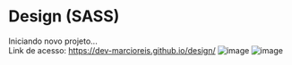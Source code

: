 # Design (SASS)
Iniciando novo projeto...<br>
Link de acesso: https://dev-marcioreis.github.io/design/
![image](https://user-images.githubusercontent.com/122680054/222012327-9f481c28-89c4-469e-9a58-94b07d5e5012.png)
![image](https://user-images.githubusercontent.com/122680054/222012389-a138bc7f-9047-4713-813b-dde5a87bde67.png)


